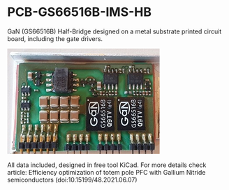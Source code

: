 # PCB-GS66516B-IMS-HB
GaN (GS66516B) Half-Bridge designed on a metal substrate printed circuit board, including the gate drivers.

![photo_of_proto](/doc/photo.jpg)

All data included, designed in free tool KiCad. For more details check article:
Efficiency optimization of totem pole PFC with Gallium Nitride semiconductors (doi:10.15199/48.2021.06.07)
